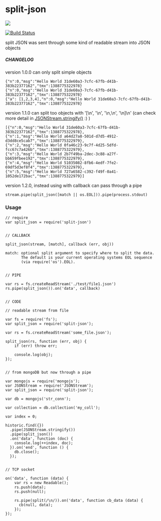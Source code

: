 # split-json

<a href="https://nodei.co/npm/split-json/"><img src="https://nodei.co/npm/split-json.png"></a>

[![Build Status](https://travis-ci.org/joaquimserafim/split-json.png?branch=master)](https://travis-ci.org/joaquimserafim/split-json)

split JSON was sent through some kind of readable stream into JSON objects



##### CHANGELOG
version 1.0.0 can only split simple objects

    {"n":0,"msg":"Hello World 31de60a3-7cfc-67fb-d41b-383b22377162","tmx":1388775322978}
    {"n":0,"msg":"Hello World 31de60a3-7cfc-67fb-d41b-383b22377162","tmx":1388775322978}
    {"a": [1,2,3,4],"n":0,"msg":"Hello World 31de60a3-7cfc-67fb-d41b-383b22377162","tmx":1388775322978}
    
version 1.1.0 can split too objects with '[\n', '\n', '\n,\n', '\n]\n' (can check more detail in [JSONStream.stringify()](https://npmjs.org/package/JSONStream) :) )
   
    [{"n":0,"msg":"Hello World 31de60a3-7cfc-67fb-d41b-383b22377162","tmx":1388775322978},
    {"n":1,"msg":"Hello World a64d27a8-501d-d7d5-4912-d3dd8ce5cab7","tmx":1388775322979},
    {"n":2,"msg":"Hello World 0fa46c23-9c7f-4d25-5dfd-fcc67c7a426b","tmx":1388775322979},
    {"n":3,"msg":"Hello World 2b7f49ba-2dec-3c88-a27f-bb659fbee192","tmx":1388775322979},
    {"n":4,"msg":"Hello World 51035082-8fb6-4edf-7fe2-69df5d3ef8f4","tmx":1388775322979},
    {"n":5,"msg":"Hello World 727a6582-c392-f49f-0a41-1052de172bac","tmx":1388775322979}]
    
version 1.2.0, instead using with callback can pass through a pipe
    
    stream.pipe(split_json([match || os.EOL])).pipe(process.stdout)


### Usage

    // require
    var split_json = require('split-json')
    
    
    // CALLBACK
    
    split_json(stream, [match], callback (err, obj))
    
    match: optional split argument to specify where to split the data. 
           The default is your current operating systems EOL sequence 
           (via require('os').EOL).
           
                  
    // PIPE
      
    var rs = fs.createReadStream('./test/file1.json')
    rs.pipe(split_json()).on('data', callback)


    // CODE
    
    // readable stream from file
    
    var fs = require('fs');
    var split_json = require('split-json');
    
    var rs = fs.createReadStream('some_file.json');
    
    split_json(rs, function (err, obj) {
        if (err) throw err;
        
        console.log(obj);
    });
    
    
    // from mongoDB but now through a pipe
    
    var mongojs = require('mongojs');
    var JSONStream = require('JSONStream');
    var split_json = require('split-json');
    
    var db = mongojs('str_conn');
    
    var collection = db.collection('my_coll');
        
    var index = 0;
    
    historic.find({})
      .pipe(JSONStream.stringify())
      .pipe(split_json())
      .on('data', function (doc) {
        console.log(++index, doc);
      }).on('end', function () {
        db.close();
      });
    
    
    // TCP socket
    
    on('data', function (data) {
        var rs = new Readable();
        rs.push(data);
        rs.push(null);

        rs.pipe(split(/\n/)).on('data', function cb_data (data) {
          cb(null, data);
        });
    });